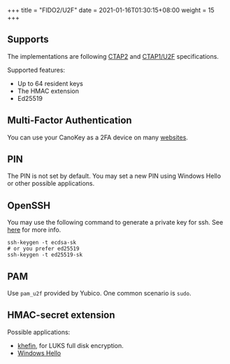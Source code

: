 +++
title = "FIDO2/U2F"
date =  2021-01-16T01:30:15+08:00
weight = 15
+++

## Supports

The implementations are following [CTAP2](https://fidoalliance.org/specs/fido-v2.0-ps-20190130/fido-client-to-authenticator-protocol-v2.0-ps-20190130.html) and [CTAP1/U2F](https://fidoalliance.org/specs/fido-u2f-v1.0-ps-20141009/fido-u2f-hid-protocol-ps-20141009.html) specifications.

Supported features:

- Up to 64 resident keys
- The HMAC extension
- Ed25519

## Multi-Factor Authentication

You can use your CanoKey as a 2FA device on many [websites](https://www.dongleauth.info/).

## PIN

The PIN is not set by default. You may set a new PIN using Windows Hello or other possible applications.

## OpenSSH

You may use the following command to generate a private key for ssh. See [here](https://undeadly.org/cgi?action=article;sid=20191115064850) for more info.

```
ssh-keygen -t ecdsa-sk
# or you prefer ed25519
ssh-keygen -t ed25519-sk
```

## PAM

Use `pam_u2f` provided by Yubico. One common scenario is `sudo`.

## HMAC-secret extension

Possible applications:

- [khefin](https://github.com/mjec/khefin), for LUKS full disk encryption.
- [Windows Hello](https://docs.microsoft.com/en-us/windows/security/identity-protection/hello-for-business/microsoft-compatible-security-key)

